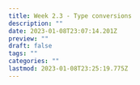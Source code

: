 ```yaml
---
title: Week 2.3 - Type conversions
description: ""
date: 2023-01-08T23:07:14.201Z
preview: ""
draft: false
tags: ""
categories: ""
lastmod: 2023-01-08T23:25:19.775Z
---
```

